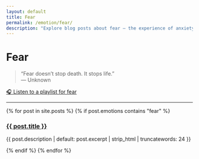 ```yaml
---
layout: default
title: Fear
permalink: /emotion/fear/
description: "Explore blog posts about fear — the experience of anxiety, uncertainty, and overwhelm."
---
```


# Fear

> “Fear doesn’t stop death. It stops life.”  
> — Unknown

[🎧 Listen to a playlist for fear](https://music.youtube.com/playlist?list=PLyM8K9BoUoR2My7_7QKrb4zwWzFaN0Wkh)

---

{% for post in site.posts %}
  {% if post.emotions contains "fear" %}
  <article>
    <h3><a href="{{ post.url }}">{{ post.title }}</a></h3>
    <p class="excerpt">{{ post.description | default: post.excerpt | strip_html | truncatewords: 24 }}</p>
  </article>
  {% endif %}
{% endfor %}
